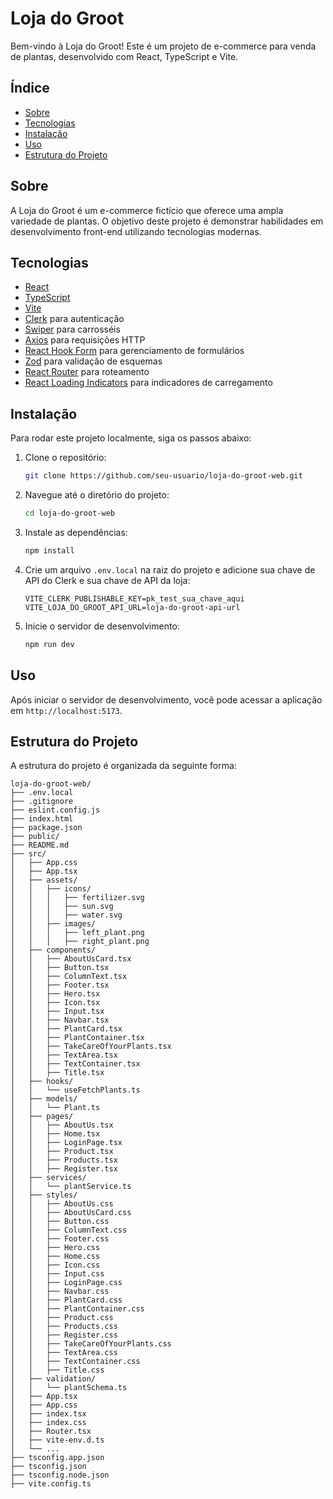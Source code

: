 # Loja do Groot

Bem-vindo à Loja do Groot! Este é um projeto de e-commerce para venda de plantas, desenvolvido com React, TypeScript e Vite.

## Índice

- [Sobre](#sobre)
- [Tecnologias](#tecnologias)
- [Instalação](#instalação)
- [Uso](#uso)
- [Estrutura do Projeto](#estrutura-do-projeto)

## Sobre

A Loja do Groot é um e-commerce fictício que oferece uma ampla variedade de plantas. O objetivo deste projeto é demonstrar habilidades em desenvolvimento front-end utilizando tecnologias modernas.

## Tecnologias

- [React](https://reactjs.org/)
- [TypeScript](https://www.typescriptlang.org/)
- [Vite](https://vitejs.dev/)
- [Clerk](https://clerk.dev/) para autenticação
- [Swiper](https://swiperjs.com/) para carrosséis
- [Axios](https://axios-http.com/) para requisições HTTP
- [React Hook Form](https://react-hook-form.com/) para gerenciamento de formulários
- [Zod](https://zod.dev/) para validação de esquemas
- [React Router](https://reactrouter.com/) para roteamento
- [React Loading Indicators](https://www.npmjs.com/package/react-loading-indicators) para indicadores de carregamento

## Instalação

Para rodar este projeto localmente, siga os passos abaixo:

1. Clone o repositório:

   ```sh
   git clone https://github.com/seu-usuario/loja-do-groot-web.git
   ```

2. Navegue até o diretório do projeto:

   ```sh
   cd loja-do-groot-web
   ```

3. Instale as dependências:

   ```sh
   npm install
   ```

4. Crie um arquivo `.env.local` na raiz do projeto e adicione sua chave de API do Clerk e sua chave de API da loja:

   ```env
   VITE_CLERK_PUBLISHABLE_KEY=pk_test_sua_chave_aqui
   VITE_LOJA_DO_GROOT_API_URL=loja-do-groot-api-url
   ```

5. Inicie o servidor de desenvolvimento:

   ```sh
   npm run dev
   ```

## Uso

Após iniciar o servidor de desenvolvimento, você pode acessar a aplicação em `http://localhost:5173`.

## Estrutura do Projeto

A estrutura do projeto é organizada da seguinte forma:

```
loja-do-groot-web/
├── .env.local
├── .gitignore
├── eslint.config.js
├── index.html
├── package.json
├── public/
├── README.md
├── src/
│   ├── App.css
│   ├── App.tsx
│   ├── assets/
│   │   ├── icons/
│   │   │   ├── fertilizer.svg
│   │   │   ├── sun.svg
│   │   │   ├── water.svg
│   │   ├── images/
│   │   │   ├── left_plant.png
│   │   │   ├── right_plant.png
│   ├── components/
│   │   ├── AboutUsCard.tsx
│   │   ├── Button.tsx
│   │   ├── ColumnText.tsx
│   │   ├── Footer.tsx
│   │   ├── Hero.tsx
│   │   ├── Icon.tsx
│   │   ├── Input.tsx
│   │   ├── Navbar.tsx
│   │   ├── PlantCard.tsx
│   │   ├── PlantContainer.tsx
│   │   ├── TakeCareOfYourPlants.tsx
│   │   ├── TextArea.tsx
│   │   ├── TextContainer.tsx
│   │   ├── Title.tsx
│   ├── hooks/
│   │   └── useFetchPlants.ts
│   ├── models/
│   │   └── Plant.ts
│   ├── pages/
│   │   ├── AboutUs.tsx
│   │   ├── Home.tsx
│   │   ├── LoginPage.tsx
│   │   ├── Product.tsx
│   │   ├── Products.tsx
│   │   ├── Register.tsx
│   ├── services/
│   │   └── plantService.ts
│   ├── styles/
│   │   ├── AboutUs.css
│   │   ├── AboutUsCard.css
│   │   ├── Button.css
│   │   ├── ColumnText.css
│   │   ├── Footer.css
│   │   ├── Hero.css
│   │   ├── Home.css
│   │   ├── Icon.css
│   │   ├── Input.css
│   │   ├── LoginPage.css
│   │   ├── Navbar.css
│   │   ├── PlantCard.css
│   │   ├── PlantContainer.css
│   │   ├── Product.css
│   │   ├── Products.css
│   │   ├── Register.css
│   │   ├── TakeCareOfYourPlants.css
│   │   ├── TextArea.css
│   │   ├── TextContainer.css
│   │   ├── Title.css
│   ├── validation/
│   │   └── plantSchema.ts
│   ├── App.tsx
│   ├── App.css
│   ├── index.tsx
│   ├── index.css
│   ├── Router.tsx
│   ├── vite-env.d.ts
│   └── ...
├── tsconfig.app.json
├── tsconfig.json
├── tsconfig.node.json
├── vite.config.ts
```
